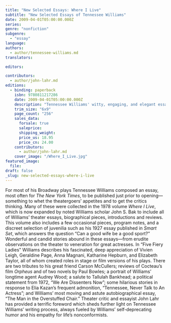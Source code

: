 ```yaml
---
title: "New Selected Essays: Where I Live"
subtitle: "New Selected Essays of Tennessee Williams"
date: 2009-04-01T05:00:00.000Z
series:
genre: "nonfiction"
subgenre:
  - "essay"
language:
authors:
  - author/tennessee-williams.md
translators:

editors:

contributors:
  - author/john-lahr.md
editions:
  - binding: paperback
    isbn: 9780811217286
    date: 2009-04-01T05:00:00.000Z
    description: "Tennessee Williams' witty, engaging, and elegant essays are now available in a revised and much expanded edition. "
    trim_size: "6x9"
    page_count: "256"
    sales_data:
      forsale: true
      saleprice:
      shipping_weight:
      price_us: 18.95
      price_cn: 24.00
    contributors:
      - author/john-lahr.md
    cover_image: "/Where_I_Live.jpg"
featured_image:
  file:
draft: false
_slug: new-selected-essays-where-i-live
---
```


For most of his Broadway plays Tennessee Williams composed an essay, most often for _The New York Times_, to be published just prior to opening—something to whet the theatergoers’ appetites and to get the critics thinking. Many of these were collected in the 1978 volume _Where I Live_, which is now expanded by noted Williams scholar John S. Bak to include all of Williams’ theater essays, biographical pieces, introductions and reviews. This volume also includes a few occasional pieces, program notes, and a discreet selection of juvenilia such as his 1927 essay published in _Smart Set_, which answers the question “Can a good wife be a good sport?” Wonderful and candid stories abound in these essays—from erudite observations on the theater to veneration for great actresses. In “Five Fiery Ladies” Williams describes his fascinated, deep appreciation of Vivien Leigh, Geraldine Page, Anna Magnani, Katharine Hepburn, and Elizabeth Taylor, all of whom created roles in stage or film versions of his plays. There are two tributes to his great friend Carson McCullers; reviews of Cocteau’s film _Orpheus_ and of two novels by Paul Bowles; a portrait of Williams’ longtime agent Audrey Wood; a salute to Tallulah Bankhead; a political statement from 1972, “We Are Dissenters Now”; some hilarious stories in response to Elia Kazan’s frequent admonition, “Tennessee, Never Talk to An Actress”; and Williams’ most moving and astute autobiographical essay, “The Man in the Overstuffed Chair.” Theater critic and essayist John Lahr has provided a terrific foreword which sheds further light on Tennessee Williams’ writing process, always fueled by Williams’ self-deprecating humor and his empathy for life’s nonconformists.

